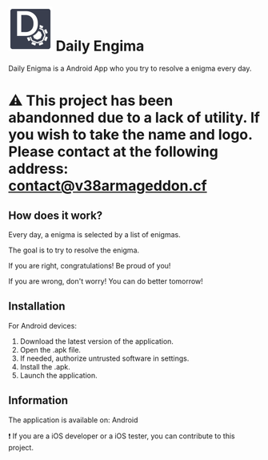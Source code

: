 # ![Logo Daily Engima](Assets/DailyEnigma.png) Daily Engima
Daily Enigma is a Android App who you try to resolve a enigma every day.

# ⚠ **This project has been abandonned due to a lack of utility. If you wish to take the name and logo. Please contact at the following address: contact@v38armageddon.cf**

## How does it work?
Every day, a enigma is selected by a list of enigmas.

The goal is to try to resolve the enigma.

If you are right, congratulations! Be proud of you!

If you are wrong, don't worry! You can do better tomorrow!

## Installation
For Android devices:
1. Download the latest version of the application.
2. Open the .apk file.
3. If needed, authorize untrusted software in settings.
4. Install the .apk.
5. Launch the application.

## Information
The application is available on: Android

❗ If you are a iOS developer or a iOS tester, you can contribute to this project.

